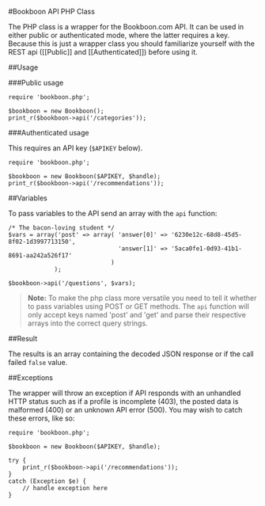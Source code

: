 #Bookboon API PHP Class

The PHP class is a wrapper for the Bookboon.com API. It can be used in either public or authenticated mode, where the latter requires a key. Because this is just a wrapper class you should familiarize yourself with the REST api \([[Public]] and [[Authenticated]]\) before using it.

##Usage

###Public usage

	require 'bookboon.php';
	
	$bookboon = new Bookboon();
	print_r($bookboon->api('/categories'));
	
###Authenticated usage

This requires an API key (`$APIKEY` below).

	require 'bookboon.php';
	
	$bookboon = new Bookboon($APIKEY, $handle);
	print_r($bookboon->api('/recommendations'));

##Variables

To pass variables to the API send an array with the `api` function:
	
	/* The bacon-loving student */
	$vars = array('post' => array( 'answer[0]' => '6230e12c-68d8-45d5-8f02-1d3997713150',
				  			       'answer[1]' => '5aca0fe1-0d93-41b1-8691-aa242a526f17'
								 )
				 );
								
	$bookboon->api('/questions', $vars);

> **Note:** To make the php class more versatile you need to tell it whether to pass variables using POST or GET methods. The `api` function will only accept keys named 'post' and 'get' and parse their respective arrays into the correct query strings. 

##Result

The results is an array containing the decoded JSON response or if the call failed `false` value.

##Exceptions

The wrapper will throw an exception if API responds with an unhandled HTTP status such as if a profile is incomplete (403), the posted data is malformed (400) or an unknown API error (500). You may wish to catch these errors, like so:

	require 'bookboon.php';
	
	$bookboon = new Bookboon($APIKEY, $handle);
	
	try {
		print_r($bookboon->api('/recommendations'));
	} 
	catch (Exception $e) {
	    // handle exception here
	}